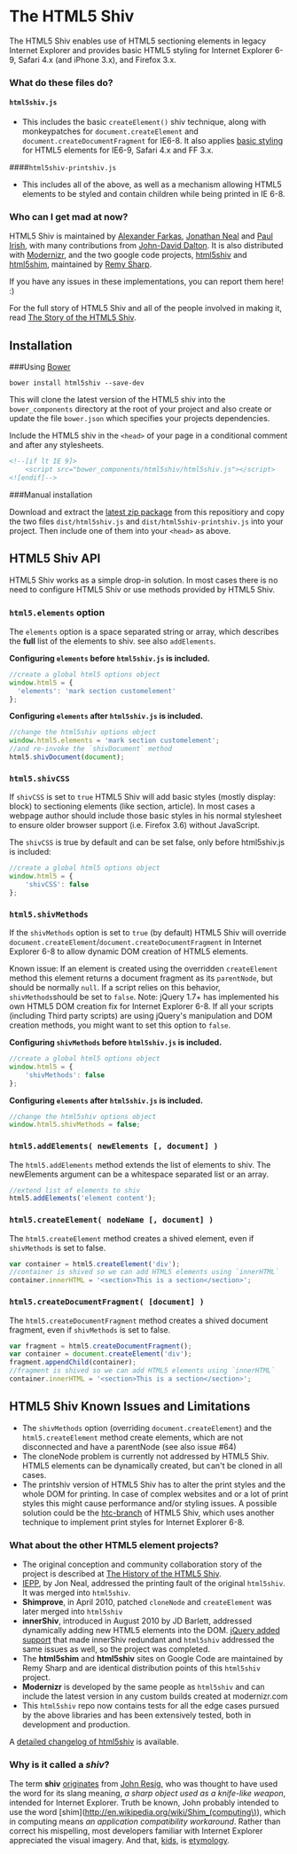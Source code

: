 # The HTML5 Shiv

The HTML5 Shiv enables use of HTML5 sectioning elements in legacy Internet Explorer and provides basic HTML5 styling for Internet Explorer 6-9, Safari 4.x (and iPhone 3.x), and Firefox 3.x.

### What do these files do?

#### `html5shiv.js`
*  This includes the basic `createElement()` shiv technique, along with monkeypatches for `document.createElement` and `document.createDocumentFragment` for IE6-8. It also applies [basic styling](https://github.com/aFarkas/html5shiv/blob/51da98dabd3c537891b7fe6114633fb10de52473/src/html5shiv.js#L216-220) for HTML5 elements for IE6-9, Safari 4.x and FF 3.x.

####`html5shiv-printshiv.js` 
*  This includes all of the above, as well as a mechanism allowing HTML5 elements to be styled and contain children while being printed in IE 6-8.

### Who can I get mad at now?

HTML5 Shiv is maintained by [Alexander Farkas](https://github.com/aFarkas/), [Jonathan Neal](https://twitter.com/jon_neal) and [Paul Irish](https://twitter.com/paul_irish), with many contributions from [John-David Dalton](https://twitter.com/jdalton). It is also distributed with [Modernizr](http://modernizr.com/), and the two google code projects, [html5shiv](https://code.google.com/p/html5shiv/) and [html5shim](https://code.google.com/p/html5shim/), maintained by [Remy Sharp](https://twitter.com/rem).

If you have any issues in these implementations, you can report them here! :)

For the full story of HTML5 Shiv and all of the people involved in making it, read [The Story of the HTML5 Shiv](http://paulirish.com/2011/the-history-of-the-html5-shiv/).

## Installation

###Using [Bower](http://bower.io/)

`bower install html5shiv --save-dev`

This will clone the latest version of the HTML5 shiv into the `bower_components` directory at the root of your project and also create or update the file `bower.json` which specifies your projects dependencies.

Include the HTML5 shiv in the `<head>` of your page in a conditional comment and after any stylesheets.

```html
<!--[if lt IE 9]>
	<script src="bower_components/html5shiv/html5shiv.js"></script>
<![endif]-->
```

###Manual installation

Download and extract the [latest zip package](https://github.com/aFarkas/html5shiv/archive/master.zip) from this repositiory and copy the two files `dist/html5shiv.js` and `dist/html5shiv-printshiv.js` into your project. Then include one of them into your `<head>` as above. 

## HTML5 Shiv API

HTML5 Shiv works as a simple drop-in solution. In most cases there is no need to configure HTML5 Shiv or use methods provided by HTML5 Shiv.

### `html5.elements` option

The `elements` option is a space separated string or array, which describes the **full** list of the elements to shiv. see also `addElements`.

**Configuring `elements` before `html5shiv.js` is included.**

```js
//create a global html5 options object
window.html5 = {
  'elements': 'mark section customelement' 
};
```
**Configuring `elements` after `html5shiv.js` is included.**

```js
//change the html5shiv options object 
window.html5.elements = 'mark section customelement';
//and re-invoke the `shivDocument` method
html5.shivDocument(document);
```

### `html5.shivCSS`

If `shivCSS` is set to `true` HTML5 Shiv will add basic styles (mostly display: block) to sectioning elements (like section, article). In most cases a webpage author should include those basic styles in his normal stylesheet to ensure older browser support (i.e. Firefox 3.6) without JavaScript.

The `shivCSS` is true by default and can be set false, only before html5shiv.js is included: 

```js
//create a global html5 options object
window.html5 = {
	'shivCSS': false
};
```

### `html5.shivMethods`

If the `shivMethods` option is set to `true` (by default) HTML5 Shiv will override `document.createElement`/`document.createDocumentFragment` in Internet Explorer 6-8 to allow dynamic DOM creation of HTML5 elements. 

Known issue: If an element is created using the overridden `createElement` method this element returns a document fragment as its `parentNode`, but should be normally `null`. If a script relies on this behavior, `shivMethods`should be set to `false`.
Note: jQuery 1.7+ has implemented his own HTML5 DOM creation fix for Internet Explorer 6-8. If all your scripts (including Third party scripts) are using jQuery's manipulation and DOM creation methods, you might want to set this option to `false`.

**Configuring `shivMethods` before `html5shiv.js` is included.**

```js
//create a global html5 options object
window.html5 = {
	'shivMethods': false
};
```
**Configuring `elements` after `html5shiv.js` is included.**

```js
//change the html5shiv options object 
window.html5.shivMethods = false;
```

### `html5.addElements( newElements [, document] )`

The `html5.addElements` method extends the list of elements to shiv. The newElements argument can be a whitespace separated list or an array.

```js
//extend list of elements to shiv
html5.addElements('element content');
```

### `html5.createElement( nodeName [, document] )`

The `html5.createElement` method creates a shived element, even if `shivMethods` is set to false.

```js
var container = html5.createElement('div');
//container is shived so we can add HTML5 elements using `innerHTML`
container.innerHTML = '<section>This is a section</section>';
```

### `html5.createDocumentFragment( [document] )`

The `html5.createDocumentFragment` method creates a shived document fragment, even if `shivMethods` is set to false.

```js
var fragment = html5.createDocumentFragment();
var container = document.createElement('div');
fragment.appendChild(container);
//fragment is shived so we can add HTML5 elements using `innerHTML`
container.innerHTML = '<section>This is a section</section>';
```

## HTML5 Shiv Known Issues and Limitations

- The `shivMethods` option (overriding `document.createElement`) and the `html5.createElement` method create elements, which are not disconnected and have a parentNode (see also issue #64)
- The cloneNode problem is currently not addressed by HTML5 Shiv. HTML5 elements can be dynamically created, but can't be cloned in all cases.
- The printshiv version of HTML5 Shiv has to alter the print styles and the whole DOM for printing. In case of complex websites and or a lot of print styles this might cause performance and/or styling issues. A possible solution could be the [htc-branch](https://github.com/aFarkas/html5shiv/tree/iepp-htc) of HTML5 Shiv, which uses another technique to implement print styles for Internet Explorer 6-8.

### What about the other HTML5 element projects?

- The original conception and community collaboration story of the project is described at [The History of the HTML5 Shiv](http://paulirish.com/2011/the-history-of-the-html5-shiv/). 
- [IEPP](https://code.google.com/p/ie-print-protector), by Jon Neal, addressed the printing fault of the original `html5shiv`. It was merged into `html5shiv`.
- **Shimprove**, in April 2010, patched `cloneNode` and `createElement` was later merged into `html5shiv`
- **innerShiv**, introduced in August 2010 by JD Barlett, addressed dynamically adding new HTML5 elements into the DOM. [jQuery added support](http://blog.jquery.com/2011/11/03/jquery-1-7-released/) that made innerShiv redundant and `html5shiv` addressed the same issues as well, so the project was completed.
- The **html5shim** and **html5shiv** sites on Google Code are maintained by Remy Sharp and are identical distribution points of this `html5shiv` project.
- **Modernizr** is developed by the same people as `html5shiv` and can include the latest version in any custom builds created at modernizr.com
- This `html5shiv` repo now contains tests for all the edge cases pursued by the above libraries and has been extensively tested, both in development and production. 

A [detailed changelog of html5shiv](https://github.com/aFarkas/html5shiv/wiki) is available.

### Why is it called a *shiv*?

The term **shiv** [originates](http://ejohn.org/blog/html5-shiv/) from [John Resig](https://github.com/jeresig), who was thought to have used the word for its slang meaning, *a sharp object used as a knife-like weapon*, intended for Internet Explorer. Truth be known, John probably intended to use the word [shim](http://en.wikipedia.org/wiki/Shim_(computing\)), which in computing means *an application compatibility workaround*. Rather than correct his mispelling, most developers familiar with Internet Explorer appreciated the visual imagery. And that, [kids](http://html5homi.es/), is [etymology](https://en.wikipedia.org/wiki/Etymology).
